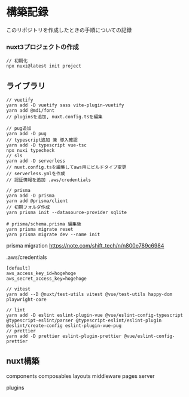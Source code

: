 # 構築記録
このリポジトリを作成したときの手順についての記録

### nuxt3プロジェクトの作成
```
// 初期化
npx nuxi@latest init project
```

## ライブラリ
```
// vuetify
yarn add -D vuetify sass vite-plugin-vuetify
yarn add @mdi/font
// pluginsを追加, nuxt.config.tsを編集

// pug追加
yarn add -D pug
// typescript追加 兼 導入確認
yarn add -D typescript vue-tsc
npx nuxi typecheck
// sls
yarn add -D serverless
// nuxt.config.tsを編集してaws用にビルドタイプ変更
// serverless.ymlを作成
// 認証情報を追加 .aws/credentials

// prisma
yarn add -D prisma
yarn add @prisma/client
// 初期フォルダ作成
yarn prisma init --datasource-provider sqlite

# prisma/schema.prisma 編集後
yarn prisma migrate reset
yarn prisma migrate dev --name init

```
prisma migration
https://note.com/shift_tech/n/n800e789c6984

.aws/credentials
```
[default]
aws_access_key_id=hogehoge
aws_secret_access_key=hogehoge
```



```
// vitest
yarn add --D @nuxt/test-utils vitest @vue/test-utils happy-dom playwright-core

// lint
yarn add -D eslint eslint-plugin-vue @vue/eslint-config-typescript @typescript-eslint/parser @typescript-eslint/eslint-plugin @eslint/create-config eslint-plugin-vue-pug
// prettier
yarn add -D prettier eslint-plugin-prettier @vue/eslint-config-prettier
```

## nuxt構築
components
composables
layouts
middleware
pages
server

plugins

